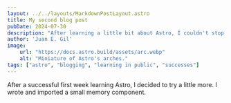 ```yaml
---
layout: ../../layouts/MarkdownPostLayout.astro
title: My second blog post
pubDate: 2024-07-30
description: "After learning a little bit about Astro, I couldn't stop!"
author: 'Juan E. Gil'
image:
    url: "https://docs.astro.build/assets/arc.webp"
    alt: "Miniature of Astro's arches."
tags: ["astro", "blogging", "learning in public", "successes"]
---
```

After a successful first week learning Astro, I decided to try a little more. I wrote and imported a small memory component.
